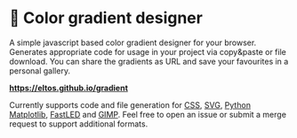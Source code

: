 # 🎨 Color gradient designer

A simple javascript based color gradient designer for your browser.
Generates appropriate code for usage in your project via copy&paste or file download.
You can share the gradients as URL and save your favourites in a personal gallery.

**https://eltos.github.io/gradient**

Currently supports code and file generation for 
[CSS](https://en.wikipedia.org/wiki/CSS), 
[SVG](https://en.wikipedia.org/wiki/Scalable_Vector_Graphics), 
[Python Matplotlib](https://matplotlib.org), 
[FastLED](http://fastled.io) and 
[GIMP](https://www.gimp.org).
Feel free to open an issue or submit a merge request to support additional formats.
